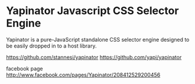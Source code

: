 # Yapinator Javascript CSS Selector Engine



Yapinator is a pure-JavaScript standalone CSS selector engine designed to be easily dropped in to a host library.

https://github.com/stannesi/yapinator
https://github.com/yapi/yapinator

facebook page
http://www.facebook.com/pages/Yapinator/208412529200456
